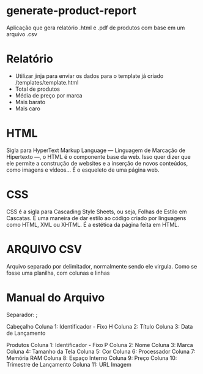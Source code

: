 # generate-product-report
Aplicação que gera relatório .html e .pdf de produtos com base em um arquivo .csv

# Relatório
- Utilizar jinja para enviar os dados para o template já criado /templates/template.html
- Total de produtos
- Média de preço por marca
- Mais barato
- Mais caro

# HTML
Sigla para HyperText Markup Language — Linguagem de Marcação de Hipertexto —, o HTML é o componente base da web. Isso quer dizer que ele permite a construção de websites e a inserção de novos conteúdos, como imagens e vídeos...
É o esqueleto de uma página web.

# CSS
CSS é a sigla para Cascading Style Sheets, ou seja, Folhas de Estilo em Cascatas. É uma maneira de dar estilo ao código criado por linguagens como HTML, XML ou XHTML.
É a estética da página feita em HTML.

# ARQUIVO CSV
Arquivo separado por delimitador, normalmente sendo ele virgula.
Como se fosse uma planilha, com colunas e linhas

# Manual do Arquivo
Separador: ;

Cabeçalho
Coluna 1: Identificador - Fixo H
Coluna 2: Título
Coluna 3: Data de Lançamento

Produtos
Coluna 1: Identificador - Fixo P
Coluna 2: Nome
Coluna 3: Marca
Coluna 4: Tamanho da Tela
Coluna 5: Cor
Coluna 6: Processador
Coluna 7: Memória RAM
Coluna 8: Espaço Interno
Coluna 9: Preço
Coluna 10: Trimestre de Lançamento
Coluna 11: URL Imagem
